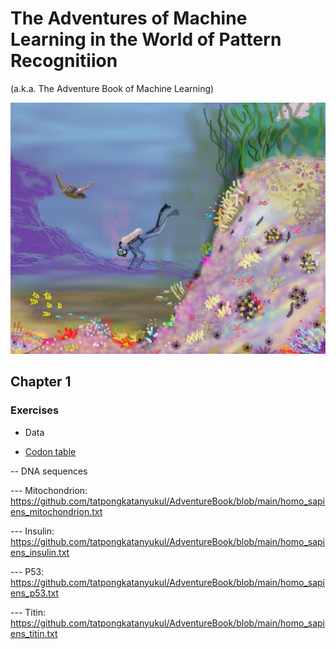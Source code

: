 # The Adventures of Machine Learning in the World of Pattern Recognitiion 
(a.k.a. The Adventure Book of Machine Learning)

![Main Cover Image](https://github.com/tatpongkatanyukul/AdventureBook/blob/main/deep_learning2b.png)

## Chapter 1

### Exercises
- Data

- [Codon table](https://github.com/tatpongkatanyukul/AdventureBook/blob/main/codons.txt)

-- DNA sequences

--- Mitochondrion: https://github.com/tatpongkatanyukul/AdventureBook/blob/main/homo_sapiens_mitochondrion.txt

--- Insulin: https://github.com/tatpongkatanyukul/AdventureBook/blob/main/homo_sapiens_insulin.txt

--- P53: https://github.com/tatpongkatanyukul/AdventureBook/blob/main/homo_sapiens_p53.txt

--- Titin: https://github.com/tatpongkatanyukul/AdventureBook/blob/main/homo_sapiens_titin.txt


